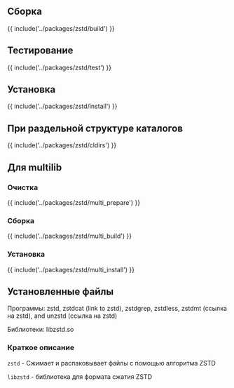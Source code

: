 <pkg :name="'zstd'" instsize showsbu2></pkg>

## Сборка

{{ include('../packages/zstd/build') }}

## Тестирование

{{ include('../packages/zstd/test') }}

## Установка

{{ include('../packages/zstd/install') }}

## При раздельной структуре каталогов

{{ include('../packages/zstd/cldirs') }}

## Для multilib

### Очистка

{{ include('../packages/zstd/multi_prepare') }}

### Сборка

{{ include('../packages/zstd/multi_build') }}

### Установка

{{ include('../packages/zstd/multi_install') }}

## Установленные файлы

Программы: zstd, zstdcat (link to zstd), zstdgrep, zstdless, zstdmt (ссылка на zstd), and unzstd (ссылка на zstd)

Библиотеки: libzstd.so

### Краткое описание

`zstd` - Сжимает и распаковывает файлы с помощью алгоритма ZSTD

`libzstd` - библиотека для формата сжатия ZSTD


